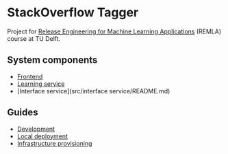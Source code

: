 # StackOverflow Tagger

Project for [Release Engineering for Machine Learning Applications](https://se.ewi.tudelft.nl/remla/2022/)
(REMLA) course at TU Delft.

## System components

* [Frontend](frontend/README.md)
* [Learning service](src/learning_service/README.md)
* [Interface service](src/interface service/README.md)

## Guides

* [Development](dev/README.md)
* [Local deployment](dist/README.md)
* [Infrastructure provisioning](terraform/README.md)
